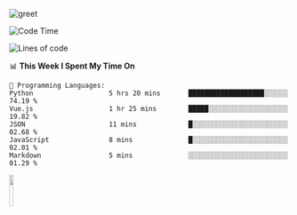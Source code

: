 ![greet](https://user-images.githubusercontent.com/44234583/146624354-9d461392-3676-4e7a-b12f-debc7319f53b.gif) 


<!--START_SECTION:waka-->
![Code Time](http://img.shields.io/badge/Code%20Time-637%20hrs%2035%20mins-blue)

![Lines of code](https://img.shields.io/badge/From%20Hello%20World%20I%27ve%20Written-7.3%20million%20lines%20of%20code-blue)

📊 **This Week I Spent My Time On** 

```text
💬 Programming Languages: 
Python                   5 hrs 20 mins       ███████████████████░░░░░░   74.19 % 
Vue.js                   1 hr 25 mins        █████░░░░░░░░░░░░░░░░░░░░   19.82 % 
JSON                     11 mins             █░░░░░░░░░░░░░░░░░░░░░░░░   02.68 % 
JavaScript               8 mins              █░░░░░░░░░░░░░░░░░░░░░░░░   02.01 % 
Markdown                 5 mins              ░░░░░░░░░░░░░░░░░░░░░░░░░   01.29 % 
```


<!--END_SECTION:waka-->
<img src="https://user-images.githubusercontent.com/44234583/191059235-95ebfce1-7fc7-4eee-baff-214d902e7c18.gif" width="12%"/>
